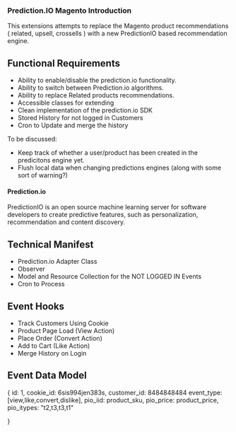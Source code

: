 ### Prediction.IO Magento Introduction

This extensions attempts to replace the Magento product recommendations ( related, upsell, crossells ) with a new PredictionIO based recommendation engine. 

## Functional Requirements 

- Ability to enable/disable the prediction.io functionality.
- Ability to switch between Prediction.io algorithms.
- Ability to replace Related products recommendations. 
- Accessible classes for extending 
- Clean implementation of the prediction.io SDK
- Stored History for not logged in Customers 
- Cron to Update and merge the history 

To be discussed:
- Keep track of whether a user/product has been created in the predicitons engine yet.
- Flush local data when changing predictions engines (along with some sort of warning?)

#### Prediction.io

PredictionIO is an open source machine learning server for software developers to create predictive features, such as personalization, recommendation and content discovery.

##  Technical Manifest

- Prediction.io Adapter Class
- Observer
- Model and Resource Collection for the NOT LOGGED IN Events 
- Cron to Process 

## Event Hooks

- Track Customers Using Cookie
- Product Page Load (View Action)
- Place Order (Convert Action)
- Add to Cart (Like Action)
- Merge History on Login 


## Event Data Model 

{
	id: 1,
	cookie_id: 6sis994jen383s,
	customer_id: 8484848484
	event_type: [view,like,convert,dislike],
	pio_iid: product_sku,
	pio_price: product_price,
	pio_itypes: "t2,t3,t3,t1"

}
